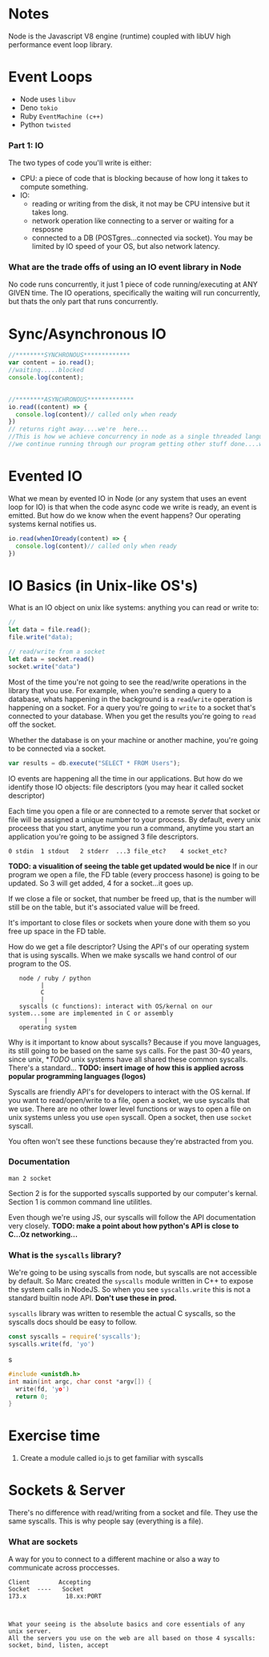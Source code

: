 # Notes


Node is the Javascript V8 engine (runtime) coupled with libUV high performance event loop library.
 

# Event Loops
- Node uses `libuv`
- Deno `tokio`
- Ruby `EventMachine (c++)`
- Python `twisted`






### Part 1: IO
The two types of code you'll write is either:
- CPU: a piece of code that is blocking because of how long it takes to compute something.
- IO:  
  - reading or writing from the disk, it not may be CPU intensive but it takes long.
  - network operation like connecting to a server or waiting for a resposne
  - connected to a DB (POSTgres...connected via socket). You may be limited by IO speed of your OS, but also network latency.



### What are the trade offs of using an IO event library in Node
No code runs concurrently, it just 1 piece of code running/executing at ANY GIVEN time.
The IO operations, specifically the waiting will run concurrently, but thats the only part that runs concurrently.



# Sync/Asynchronous IO 

```js
//********SYNCHRONOUS*************
var content = io.read();
//waiting.....blocked
console.log(content);

 
//********ASYNCHRONOUS*************
io.read((content) => {
  console.log(content)// called only when ready
})
// returns right away....we're  here...
//This is how we achieve concurrency in node as a single threaded language. IO bound operations we pass off
//we continue running through our program getting other stuff done....we're working in a concurrent fashion.
```




# Evented IO
What we mean by evented IO in Node (or any system that uses an event loop for IO) is that when
the code async code we write is ready, an event is emitted. But how do we know when the event
happens? Our operating systems kernal notifies us.


```js
io.read(whenIOready(content) => {
  console.log(content)// called only when ready
})  
```




# IO Basics (in Unix-like OS's)
 What is an IO object on unix like systems: anything you can read or write to:

 ```js
//
 let data = file.read();
 file.write("data);

 // read/write from a socket
 let data = socket.read()
 socket.write("data")
 ``` 

 Most of the time you're not going to see the read/write operations in the library
 that you use. For example, when you're sending a query to a database, whats happening
 in the background is a `read`/`write` operation is happening on a socket. For a query
 you're going to `write` to a socket that's connected to your database. When you get
 the results you're going to `read` off the socket.

Whether the database is on your machine or another machine, you're going to be connected
via a socket.
 ```js
 var results = db.execute("SELECT * FROM Users");
 ```

IO events are happening all the time in our applications. But how do we identify those
IO objects: file descriptors (you may hear it called socket descriptor)

Each time you open a file or are connected to a remote server that socket
or file will be assigned a unique number to your process. By default,
every unix proceess that you start, anytime you run a command, anytime you start
an application you're going to be assigned 3 file descriptors.
 
```
0 stdin  1 stdout   2 stderr  ...3 file_etc?    4 socket_etc?
```

**TODO: a visualition of seeing the table get updated would be nice**
If in our program we open a file, the FD table (every proccess hasone)
is going to be updated. So 3 will get added, 4 for a socket...it goes up.

If we close a file or socket, that number be freed up, that is the number
will still be on the table, but it's associated value will be freed.

It's important to close files or sockets when youre done with them so you
free up space in the FD table.

How do we get a file descriptor? Using the API's of our operating system that is
using syscalls. When we make syscalls we hand control of our program to the OS.


```
   node / ruby / python
         |
         C
         |
   syscalls (c functions): interact with OS/kernal on our system...some are implemented in C or assembly
          |
   operating system
```

Why is it important to know about syscalls? Because if you move languages, its
still going to be based on the same sys calls. For the past 30-40 years, since unix, **TODO*
unix systems have all shared these common syscalls. There's a standard...
**TODO: insert image of how this is applied across popular programming languages (logos)**

Syscalls are friendly API's for developers to interact with the OS kernal.
If you want to read/open/write to a file, open a socket, we use syscalls that we use.
There are no other lower level functions or ways to open a file on unix systems 
unless you use `open` syscall. Open a socket, then use `socket` syscall.

You often won't see these functions because they're abstracted from you.



### Documentation

```
man 2 socket
```
Section 2 is for the supported syscalls supported by our computer's kernal.
Section 1 is common command line utilitles.


Even though we're using JS, our syscalls will follow the API documentation very closely.
**TODO: make a point about how python's API is close to C...Oz networking...**




### What is the `syscalls` library?
We're going to be using syscalls from node, but syscalls are not accessible
by default. So Marc created the `syscalls` module written in C++ to expose the system calls
in NodeJS. So when you see `syscalls.write` this is not a standard builtin node API.
**Don't use these in prod.**

`syscalls` library was written to resemble the actual C syscalls, so the syscalls
docs should be easy to follow.

```js
const syscalls = require('syscalls');
syscalls.write(fd, 'yo')
```
 s
```c
#include <unistdh.h>
int main(int argc, char const *argv[]) {
  write(fd, 'yo')
  return 0;
}
```








# Exercise time
1. Create a module called io.js to get familiar with syscalls













# Sockets & Server
There's no difference with read/writing from a socket and file. They use the same syscalls. This is why people say (everything is a file).

### What are sockets
A way for you to connect to a different machine or also a way to communicate across proccesses.

```
Client        Accepting
Socket  ----   Socket
173.x           18.xx:PORT



What your seeing is the absolute basics and core essentials of any unix server. 
All the servers you use on the web are all based on those 4 syscalls: socket, bind, listen, accept